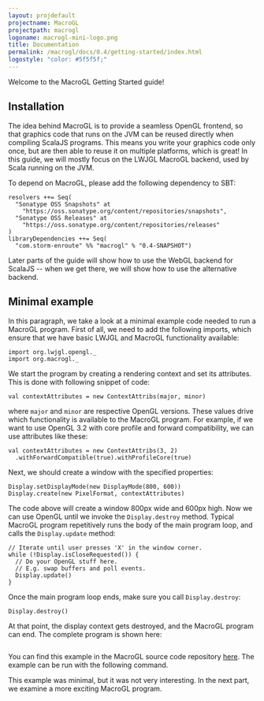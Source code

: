 ```yaml
---
layout: projdefault
projectname: MacroGL
projectpath: macrogl
logoname: macrogl-mini-logo.png
title: Documentation
permalink: /macrogl/docs/0.4/getting-started/index.html
logostyle: "color: #5f5f5f;"
---
```



Welcome to the MacroGL Getting Started guide!


## Installation

The idea behind MacroGL is to provide a seamless OpenGL frontend,
so that graphics code that runs on the JVM can be reused directly
when compiling ScalaJS programs.
This means you write your graphics code only once,
but are then able to reuse it on multiple platforms, which is great!
In this guide,
we will mostly focus on the LWJGL MacroGL backend,
used by Scala running on the JVM.

To depend on MacroGL,
please add the following dependency to SBT:

    resolvers ++= Seq(
      "Sonatype OSS Snapshots" at
        "https://oss.sonatype.org/content/repositories/snapshots",
      "Sonatype OSS Releases" at
        "https://oss.sonatype.org/content/repositories/releases"
    )
    libraryDependencies ++= Seq(
      "com.storm-enroute" %% "macrogl" % "0.4-SNAPSHOT")

Later parts of the guide will show how to use the WebGL backend for ScalaJS --
when we get there, we will show how to use the alternative backend.


## Minimal example

In this paragraph,
we take a look at a minimal example code needed to run a MacroGL program.
First of all, we need to add the following imports,
which ensure that we have basic LWJGL and MacroGL functionality available:

    import org.lwjgl.opengl._
    import org.macrogl._

We start the program by creating a rendering context and set its attributes.
This is done with following snippet of code:

    val contextAttributes = new ContextAttribs(major, minor)

where `major` and `minor` are respective OpenGL versions.
These values drive which functionality is available to the MacroGL program.
For example, if we want to use OpenGL 3.2 with core profile and forward compatibility,
we can use attributes like these:

    val contextAttributes = new ContextAttribs(3, 2)
      .withForwardCompatible(true).withProfileCore(true)

Next, we should create a window with the specified properties:

    Display.setDisplayMode(new DisplayMode(800, 600))
    Display.create(new PixelFormat, contextAttributes)

The code above will create a window 800px wide and 600px high.
Now we can use OpenGL until we invoke the `Display.destroy` method.
Typical MacroGL program repetitively runs the body of the main program loop,
and calls the `Display.update` method:

    // Iterate until user presses 'X' in the window corner.
    while (!Display.isCloseRequested()) {
      // Do your OpenGL stuff here.
      // E.g. swap buffers and poll events.
      Display.update()
    }

Once the main program loop ends,
make sure you call `Display.destroy`:

    Display.destroy()

At that point, the display context gets destroyed,
and the MacroGL program can end.
The complete program is shown here:

<pre class="prettyprint linenums" id="examplebox-1"></pre>
<script>
  setContent(
    "examplebox-1",
    "https://api.github.com/repos/storm-enroute/macrogl/contents/src/test/scala/org/macrogl/examples/EmptyExample.scala",
    null,
    "txt")
  prettyPrint();
</script>

You can find this example in the MacroGL source code repository
[here](https://github.com/storm-enroute/macrogl/blob/master/src/backend-examples/common/scala/org/macrogl/examples/backend/common/EmptyExample.scala).
The example can be run with the following command.

This example was minimal, but it was not very interesting.
In the next part, we examine a more exciting MacroGL program.
